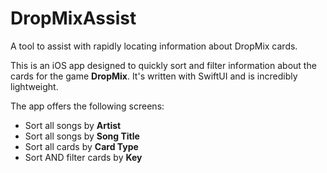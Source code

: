 # DropMixAssist
A tool to assist with rapidly locating information about DropMix cards.

This is an iOS app designed to quickly sort and filter information about the cards for the game **DropMix**.  It's written with SwiftUI and is incredibly lightweight.

The app offers the following screens:
- Sort all songs by **Artist**
- Sort all songs by **Song Title**
- Sort all cards by **Card Type**
- Sort AND filter cards by **Key**
